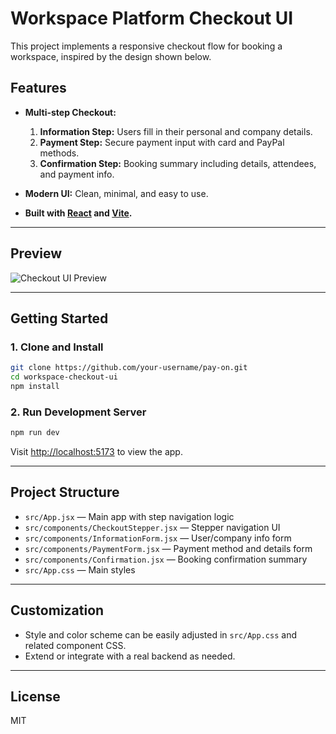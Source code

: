 # Workspace Platform Checkout UI

This project implements a responsive checkout flow for booking a workspace, inspired by the design shown below.

## Features

- **Multi-step Checkout:**  
  1. **Information Step:** Users fill in their personal and company details.
  2. **Payment Step:** Secure payment input with card and PayPal methods.
  3. **Confirmation Step:** Booking summary including details, attendees, and payment info.

- **Modern UI:** Clean, minimal, and easy to use.
- **Built with [React](https://react.dev/) and [Vite](https://vitejs.dev/).**

---

## Preview

![Checkout UI Preview](image1)

---

## Getting Started

### 1. Clone and Install

```bash
git clone https://github.com/your-username/pay-on.git
cd workspace-checkout-ui
npm install
```

### 2. Run Development Server

```bash
npm run dev
```
Visit [http://localhost:5173](http://localhost:5173) to view the app.

---

## Project Structure

- `src/App.jsx` — Main app with step navigation logic
- `src/components/CheckoutStepper.jsx` — Stepper navigation UI
- `src/components/InformationForm.jsx` — User/company info form
- `src/components/PaymentForm.jsx` — Payment method and details form
- `src/components/Confirmation.jsx` — Booking confirmation summary
- `src/App.css` — Main styles

---

## Customization

- Style and color scheme can be easily adjusted in `src/App.css` and related component CSS.
- Extend or integrate with a real backend as needed.

---

## License

MIT
